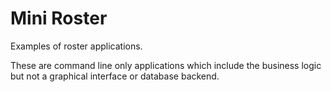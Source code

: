 # Mini Roster
Examples of roster applications. 

These are command line only applications which include the business logic but not a graphical interface or database backend.
